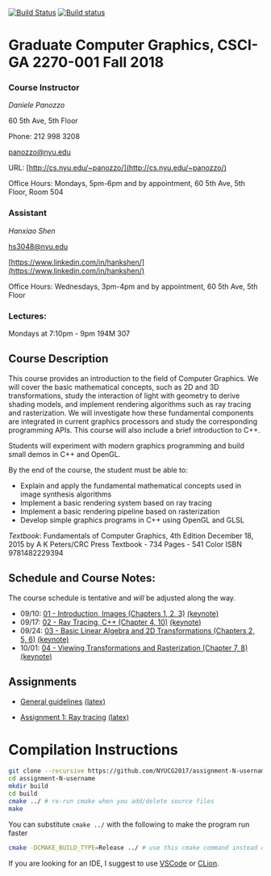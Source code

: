 [![Build Status](https://travis-ci.org/danielepanozzo/cg.svg?branch=master)](https://travis-ci.org/danielepanozzo/cg)
[![Build status](https://ci.appveyor.com/api/projects/status/3b1dti4xig8i3c4a?svg=true)](https://ci.appveyor.com/project/danielepanozzo/cg)

# Graduate Computer Graphics, CSCI-GA 2270-001 Fall 2018

### Course Instructor
*Daniele Panozzo*

60 5th Ave, 5th Floor

Phone: 212 998 3208

[panozzo@nyu.edu](mailto:panozzo@nyu.edu)

URL: [http://cs.nyu.edu/~panozzo/](http://cs.nyu.edu/~panozzo/)

Office Hours: Mondays, 5pm-6pm and by appointment, 60 5th Ave, 5th Floor, Room 504

### Assistant
*Hanxiao Shen*

[hs3048@nyu.edu](mailto:hs3048@nyu.edu)

[https://www.linkedin.com/in/hankshen/](https://www.linkedin.com/in/hankshen/)

Office Hours: Wednesdays, 3pm-4pm and by appointment, 60 5th Ave, 5th Floor

### Lectures:
Mondays at 7:10pm - 9pm
194M 307

## Course Description

This course provides an introduction to the field of Computer Graphics. We will cover the basic mathematical concepts, such as 2D and 3D transformations, study the interaction of light with geometry to derive  shading models, and implement rendering algorithms such as ray tracing and rasterization. We will investigate how these fundamental components are integrated in current graphics processors and study the corresponding programming APIs. This course will also include a brief introduction to C++.

Students will experiment with modern graphics programming and build small demos in C++ and OpenGL.

By the end of the course, the student must be able to:

* Explain and apply the fundamental mathematical concepts used in  image synthesis algorithms
* Implement a basic rendering system based on ray tracing
* Implement a basic rendering pipeline based on rasterization
* Develop simple graphics programs in C++ using OpenGL and GLSL

*Textbook*:
Fundamentals of Computer Graphics, 4th Edition
December 18, 2015 by A K Peters/CRC Press
Textbook - 734 Pages - 541 Color
ISBN 9781482229394

## Schedule and Course Notes:

The course schedule is tentative and *will* be adjusted along the way.

* 09/10: [01 - Introduction, Images  (Chapters 1, 2, 3)](http://cs.nyu.edu/~panozzo/cg18/Slides/01%20-%20Introduction,%20Images.pdf) [(keynote)](http://cs.nyu.edu/~panozzo/cg18/Slides/01%20-%20Introduction,%20Images.key.zip)
* 09/17: [02 - Ray Tracing, C++ (Chapter 4, 10)](http://cs.nyu.edu/~panozzo/cg18/Slides/02%20-%20Ray%20Tracing,%20C++.pdf) [(keynote)](http://cs.nyu.edu/~panozzo/cg18/Slides/02%20-%20Ray%20Tracing,%20C++.key.zip) <!-- [*Assignment 1: Ray tracing*](Assignment_1/requirements/Assignment-1_Ray_Tracing.pdf) -->
* 09/24: [03 - Basic Linear Algebra and 2D Transformations (Chapters 2, 5, 6)](http://cs.nyu.edu/~panozzo/cg18/Slides/03%20-%20Basic%20Linear%20Algebra%20and%202D%20Transformations.pdf) [ (keynote)](http://cs.nyu.edu/~panozzo/cg18/Slides/03%20-%20Basic%20Linear%20Algebra%20and%202D%20Transformations.key.zip)
* 10/01: [04 - Viewing Transformations and Rasterization (Chapter 7, 8)](http://cs.nyu.edu/~panozzo/cg18/Slides/04%20-%20Viewing%20Transformations,%20Rasterization.pdf) [ (keynote)](http://cs.nyu.edu/~panozzo/cg18/Slides/04%20-%20Viewing%20Transformations,%20Rasterization.key.zip)
<!-- 
* 10/9: [05 - The OpenGL Graphics Pipeline (Chapter 8, 17, http://open.gl)](http://cs.nyu.edu/~panozzo/cg18/Slides/05%20-%20The%20OpenGL%20Graphics%20Pipeline.pdf) [(keynote)](http://cs.nyu.edu/~panozzo/cg18/Slides/05%20-%20The%20OpenGL%20Graphics%20Pipeline.key.zip)

[*Assignment 2: 2D Vector graphics editor*](Assignment_2/requirements/Assignment-2_2D_Editor.pdf)

* 10/15: [06 - The OpenGL Graphics Pipeline - Part 2 (Chapter 8, 17, http://open.gl)](http://cs.nyu.edu/~panozzo/cg18/Slides/06%20-%20The%20OpenGL%20Graphics%20Pipeline%20Part%202.pdf) [(keynote)](http://cs.nyu.edu/~panozzo/cg18/Slides/06%20-%20The%20OpenGL%20Graphics%20Pipeline%20Part%202.key.zip)

* 10/22: [07 - Designing Interpolating Curves (Chapter 15)](http://cs.nyu.edu/~panozzo/cg18/Slides/07%20-%20Designing%20Interpolating%20Curves.pdf) [(keynote)](http://cs.nyu.edu/~panozzo/cg18/Slides/07%20-%20Designing%20Interpolating%20Curves.key.zip)

* 10/29: [08 - Designing Approximating Curves (Chapter 15)](http://cs.nyu.edu/~panozzo/cg18/Slides/08%20-%20Designing%20Approximating%20Curves.pdf) [(keynote)](http://cs.nyu.edu/~panozzo/cg18/Slides/08%20-%20Designing%20Approximating%20Curves.key.zip)

[*Assignment 3: 3D Mesh viewer*](Assignment_3/requirements/Assignment3_3D.pdf)


* 11/05: [09 - Designing Surfaces (Chapter 7)](http://cs.nyu.edu/~panozzo/cg18/Slides/09%20-%20Designing%20Surfaces.pdf) [(keynote)](http://cs.nyu.edu/~panozzo/cg18/Slides/09%20-%20Designing%20Surfaces.key.zip)

*Assignment 4: Final Project Discussion*

* 11/12: [10 - Texture Mapping (Chapter 11)](https://cs.nyu.edu/~panozzo/cg18/Slides/10%20-%20Texture%20Mapping.pdf) [(keynote)](https://cs.nyu.edu/~panozzo/cg18/Slides/10%20-%20Texture%20Mapping.key.zip)
* 11/19: [11 - Spatial Data Structures](https://cs.nyu.edu/~panozzo/cg18/Slides/11%20-%20Spatial%20Data%20Structures.pdf) [(keynote)](https://cs.nyu.edu/~panozzo/cg18/Slides/11%20-%20Spatial%20Data%20Structures.key.zip)
* 11/26: [12 - Spatial and Skeletan Deformations](https://cs.nyu.edu/~panozzo/cg18/Slides/12%20-%20Spatial%20and%20Skeletal%20Deformations.pdf) [(keynote)](https://cs.nyu.edu/~panozzo/cg18/Slides/12%20-%20Spatial%20and%20Skeletal%20Deformations.key.zip)
* 12/03: [13 - Mesh Data Structures](https://cs.nyu.edu/~panozzo/cg18/Slides/13%20-%20Meshes.pdf) [(keynote)](https://cs.nyu.edu/~panozzo/cg18/Slides/13%20-%20Meshes.key.zip)
* 12/10: [14 - Texture Synthesis](https://cs.nyu.edu/~panozzo/cg18/Slides/14%20-%20Procedural%20Synthesis.pdf) [(keynote)](https://cs.nyu.edu/~panozzo/cg18/Slides/14%20-%20Procedural%20Synthesis.zip)
* 12/17: 15 - FINALS and project presentation -->

## Assignments

* [General guidelines](Assignment_1/requirements/General_Rules.pdf) [(latex)](Assignment_1/requirements/General_Rules.tex)

* [Assignment 1: Ray tracing](Assignment_1/requirements/Assignment-1_Ray_Tracing.pdf) [(latex)](Assignment_1/requirements/Assignment-1_Ray_Tracing.tex)

<!-- 
* [Assignment 2: 2D Vector graphics editor](Assignment_2/requirements/Assignment-2_2D_Editor.pdf) [(latex)](Assignment_2/requirements/Assignment-2_2D_Editor.tex)

* [Assignment 3: 3D Scene Editor](Assignment_3/requirements/Assignment3_3D.pdf)

* [Assignment 4: Final Project](Assignment_4/requirements/Assignment4.pdf) -->

# Compilation Instructions

```bash
git clone --recursive https://github.com/NYUCG2017/assignment-N-username # --recursive flag is necessary for dependencies
cd assignment-N-username
mkdir build
cd build
cmake ../ # re-run cmake when you add/delete source files
make
```
You can substitute `cmake ../` with the following to make the program run faster
```bash
cmake -DCMAKE_BUILD_TYPE=Release ../ # use this cmake command instead of the previous linefor faster run
```

If you are looking for an IDE, I suggest to use [VSCode](https://code.visualstudio.com) or [CLion](https://www.jetbrains.com/clion/).
